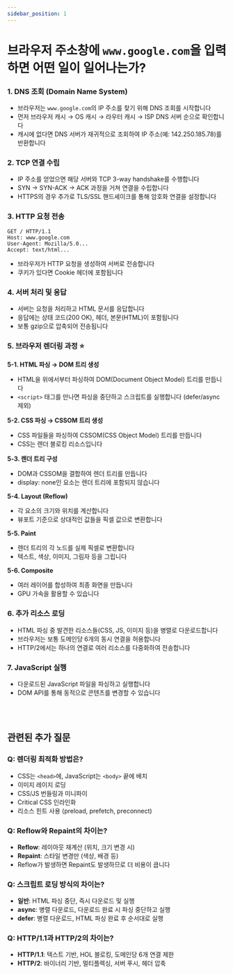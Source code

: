 ```yaml
---
sidebar_position: 1
---
```


# 브라우저 주소창에 `www.google.com`을 입력하면 어떤 일이 일어나는가?

### 1. DNS 조회 (Domain Name System)

- 브라우저는 `www.google.com`의 IP 주소를 찾기 위해 DNS 조회를 시작합니다
- 먼저 브라우저 캐시 → OS 캐시 → 라우터 캐시 → ISP DNS 서버 순으로 확인합니다
- 캐시에 없다면 DNS 서버가 재귀적으로 조회하여 IP 주소(예: 142.250.185.78)를 반환합니다

### 2. TCP 연결 수립

- IP 주소를 얻었으면 해당 서버와 TCP 3-way handshake를 수행합니다
- SYN → SYN-ACK → ACK 과정을 거쳐 연결을 수립합니다
- HTTPS의 경우 추가로 TLS/SSL 핸드셰이크를 통해 암호화 연결을 설정합니다

### 3. HTTP 요청 전송

```
GET / HTTP/1.1
Host: www.google.com
User-Agent: Mozilla/5.0...
Accept: text/html...
```

- 브라우저가 HTTP 요청을 생성하여 서버로 전송합니다
- 쿠키가 있다면 Cookie 헤더에 포함됩니다

### 4. 서버 처리 및 응답

- 서버는 요청을 처리하고 HTML 문서를 응답합니다
- 응답에는 상태 코드(200 OK), 헤더, 본문(HTML)이 포함됩니다
- 보통 gzip으로 압축되어 전송됩니다

### 5. 브라우저 렌더링 과정 ⭐

**5-1. HTML 파싱 → DOM 트리 생성**

- HTML을 위에서부터 파싱하여 DOM(Document Object Model) 트리를 만듭니다
- `<script>` 태그를 만나면 파싱을 중단하고 스크립트를 실행합니다 (defer/async 제외)

**5-2. CSS 파싱 → CSSOM 트리 생성**

- CSS 파일들을 파싱하여 CSSOM(CSS Object Model) 트리를 만듭니다
- CSS는 렌더 블로킹 리소스입니다

**5-3. 렌더 트리 구성**

- DOM과 CSSOM을 결합하여 렌더 트리를 만듭니다
- display: none인 요소는 렌더 트리에 포함되지 않습니다

**5-4. Layout (Reflow)**

- 각 요소의 크기와 위치를 계산합니다
- 뷰포트 기준으로 상대적인 값들을 픽셀 값으로 변환합니다

**5-5. Paint**

- 렌더 트리의 각 노드를 실제 픽셀로 변환합니다
- 텍스트, 색상, 이미지, 그림자 등을 그립니다

**5-6. Composite**

- 여러 레이어를 합성하여 최종 화면을 만듭니다
- GPU 가속을 활용할 수 있습니다

### 6. 추가 리소스 로딩

- HTML 파싱 중 발견한 리소스들(CSS, JS, 이미지 등)을 병렬로 다운로드합니다
- 브라우저는 보통 도메인당 6개의 동시 연결을 허용합니다
- HTTP/2에서는 하나의 연결로 여러 리소스를 다중화하여 전송합니다

### 7. JavaScript 실행

- 다운로드된 JavaScript 파일을 파싱하고 실행합니다
- DOM API를 통해 동적으로 콘텐츠를 변경할 수 있습니다

<br></br>

## 관련된 추가 질문

### Q: 렌더링 최적화 방법은?

- CSS는 `<head>`에, JavaScript는 `<body>` 끝에 배치
- 이미지 레이지 로딩
- CSS/JS 번들링과 미니파이
- Critical CSS 인라인화
- 리소스 힌트 사용 (preload, prefetch, preconnect)

### Q: Reflow와 Repaint의 차이는?

- **Reflow**: 레이아웃 재계산 (위치, 크기 변경 시)
- **Repaint**: 스타일 변경만 (색상, 배경 등)
- Reflow가 발생하면 Repaint도 발생하므로 더 비용이 큽니다

### Q: 스크립트 로딩 방식의 차이는?

- **일반**: HTML 파싱 중단, 즉시 다운로드 및 실행
- **async**: 병렬 다운로드, 다운로드 완료 시 파싱 중단하고 실행
- **defer**: 병렬 다운로드, HTML 파싱 완료 후 순서대로 실행

### Q: HTTP/1.1과 HTTP/2의 차이는?

- **HTTP/1.1**: 텍스트 기반, HOL 블로킹, 도메인당 6개 연결 제한
- **HTTP/2**: 바이너리 기반, 멀티플렉싱, 서버 푸시, 헤더 압축
